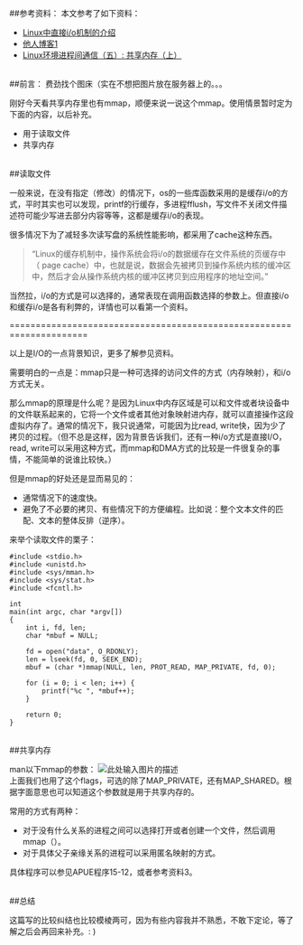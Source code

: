 ##参考资料：
本文参考了如下资料：

- [Linux中直接i/o机制的介绍][1]
- [他人博客1][2]
- [Linux环境进程间通信（五）: 共享内存（上）][3]    

<br/>   
##前言：  
费劲找个图床（实在不想把图片放在服务器上的。。。

刚好今天看共享内存里也有mmap，顺便来说一说这个mmap。使用情景暂时定为下面的内容，以后补充。

- 用于读取文件
- 共享内存

<br/>
##读取文件

一般来说，在没有指定（修改）的情况下，os的一些库函数采用的是缓存i/o的方式，平时其实也可以发现，printf的行缓存，多进程fflush，写文件不关闭文件描述符可能少写进去部分内容等等，这都是缓存i/o的表现。

很多情况下为了减轻多次读写盘的系统性能影响，都采用了cache这种东西。

> “Linux的缓存机制中，操作系统会将i/o的数据缓存在文件系统的页缓存中（ page cache）中，也就是说，数据会先被拷贝到操作系统内核的缓冲区中，然后才会从操作系统内核的缓冲区拷贝到应用程序的地址空间。”

当然拉，i/o的方式是可以选择的，通常表现在调用函数选择的参数上。但直接i/o和缓存i/o是各有利弊的，详情也可以看第一个资料。

=====================================================================

以上是I/O的一点背景知识，更多了解参见资料。

需要明白的一点是：mmap只是一种可选择的访问文件的方式（内存映射），和i/o方式无关。

那么mmap的原理是什么呢？是因为Linux中内存区域是可以和文件或者块设备中的文件联系起来的，它将一个文件或者其他对象映射进内存，就可以直接操作这段虚拟内存了。通常的情况下，我只说通常，可能因为比read, write快，因为少了拷贝的过程。（但不总是这样，因为背景告诉我们，还有一种i/o方式是直接I/O，read, write可以采用这种方式，而mmap和DMA方式的比较是一件很复杂的事情，不能简单的说谁比较快。）

但是mmap的好处还是显而易见的：

- 通常情况下的速度快。
- 避免了不必要的拷贝、有些情况下的方便编程。比如说：整个文本文件的匹配、文本的整体反排（逆序）。

来举个读取文件的栗子：  

    #include <stdio.h>
    #include <unistd.h>
    #include <sys/mman.h>
    #include <sys/stat.h>
    #include <fcntl.h>

    int
    main(int argc, char *argv[])
    {
	    int i, fd, len;
	    char *mbuf = NULL;

	    fd = open("data", O_RDONLY);
	    len = lseek(fd, 0, SEEK_END);
	    mbuf = (char *)mmap(NULL, len, PROT_READ, MAP_PRIVATE, fd, 0);
	
	    for (i = 0; i < len; i++) {
		    printf("%c ", *mbuf++);
	    }

	    return 0;
    } 


<br/>
##共享内存

man以下mmap的参数：
![此处输入图片的描述][4]  
上面我们也用了这个flags，可选的除了MAP_PRIVATE，还有MAP_SHARED。根据字面意思也可以知道这个参数就是用于共享内存的。

常用的方式有两种：

 - 对于没有什么关系的进程之间可以选择打开或者创建一个文件，然后调用mmap（）。
 - 对于具体父子亲缘关系的进程可以采用匿名映射的方式。

具体程序可以参见APUE程序15-12，或者参考资料3。

<br/>
##总结

这篇写的比较纠结也比较模棱两可，因为有些内容我并不熟悉，不敢下定论，等了解之后会再回来补充。: )


  [1]: http://www.ibm.com/developerworks/cn/linux/l-cn-directio/
  [2]: https://www.byvoid.com/blog/fast-readfile
  [3]: http://www.ibm.com/developerworks/cn/linux/l-ipc/part5/index1.html
  [4]: http://pic.yupoo.com/fayewu_v/DsjN2T9u/2Fboa.png